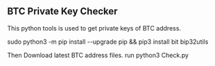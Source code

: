 ## BTC Private Key Checker

This python tools is used to get private keys of BTC address.

sudo python3 -m pip install --upgrade pip && pip3 install bit bip32utils

Then Download latest BTC address files. 
run python3 Check.py 
